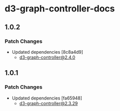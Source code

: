 # d3-graph-controller-docs

## 1.0.2

### Patch Changes

- Updated dependencies [8c8a4d9]
  - d3-graph-controller@2.4.0

## 1.0.1

### Patch Changes

- Updated dependencies [fa65948]
  - d3-graph-controller@2.3.29
